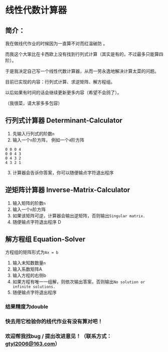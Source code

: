 # 线性代数计算器
## 简介：
我在做线代作业的时候因为一直算不对而红温破防 。

而我这个大笨比在卡西欧上没有找到行列式计算（其实是有的，不过最多只能算四阶）。

于是我决定自己写一个线性代数计算器，从而一劳永逸地解决计算太菜的问题。

目前已实现的内容：行列式计算、求逆矩阵、解方程组。

以后如果有时间的话会继续更新更多内容（希望不会鸽了）。


（我很菜，请大家多多包容）

## 行列式计算器 Determinant-Calculator
1. 先输入行列式的阶数`n`
2. 输入一个`n`阶方阵， 例如一个`4`阶方阵
 ```
 0 0 0 4
 0 0 4 3
 0 4 3 2
 4 3 2 1
 ```
3. 计算器会告诉你答案，你可以随便输点字符退出程序

## 逆矩阵计算器 Inverse-Matrix-Calculator
1. 输入矩阵的阶数`n`
2. 输入一个`n`阶方阵
3. 如果该矩阵可逆，计算器会输出逆矩阵，否则输出`Singular matrix.`
4. 随便输点字符退出程序
D
## 解方程组 Equation-Solver
方程组的矩阵形式为`Ax = b`
1. 输入未知数数量`n`
2. 输入系数矩阵A
3. 输入方程的右侧b
4. 如果方程有唯一一组解，则依次输出答案，否则输出`No solution or infinite solutions.`
5. 随便输点字符退出程序

### 结果精度为double

### 快去用它检验你的线代作业有没有算对吧！
### 欢迎帮我找bug / 提出改进意见！（联系方式：gtyl2006@163.com）